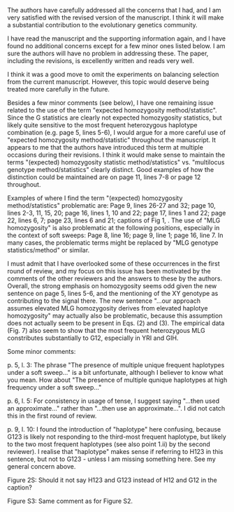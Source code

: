 The authors have carefully addressed all the concerns that I had, and I am very satisfied with the revised version of the manuscript. I think it will make a substantial contribution to the evolutionary genetics community.

I have read the manuscript and the supporting information again, and I have found no additional concerns except for a few minor ones listed below. I am sure the authors will have no problem in addressing these. The paper, including the revisions, is excellently written and reads very well.

I think it was a good move to omit the experiments on balancing selection from the current manuscript. However, this topic would deserve being treated more carefully in the future.

Besides a few minor comments (see below), I have one remaining issue related to the use of the term "expected homozygosity method/statistic". Since the G statistics are clearly not expected homozygosity statistics, but likely quite sensitive to the most frequent heterozygous haplotype combination (e.g. page 5, lines 5-6), I would argue for a more careful use of "expected homozygosity method/statistic" throughout the manuscript. It appears to me that the authors have introduced this term at multiple occasions during their revisions. I think it would make sense to maintain the terms "(expected) homozygosity statistic method/statistics" vs. "multilocus genotype method/statistics" clearly distinct. Good examples of how the distinction could be maintained are on page 11, lines 7-8 or page 12 throughout.

Examples of where I find the term "(expected) homozygosity method/statistics" problematic are:  Page 9, lines 26-27 and 32; page 10, lines 2-3, 11, 15, 20; page 16, lines 1, 10 and 22; page 17, lines 1 and 22; page 22, lines 6, 7; page 23, lines 6 and 21; captions of Fig 1, . The use of "MLG homozygosity" is also problematic at the following positions, especially in the context of soft sweeps: Page 8, line 16; page 9, line 1; page 16, line 7. In many cases, the problematic terms might be replaced by "MLG genotype statistics/method" or similar.

I must admit that I have overlooked some of these occurrences in the first round of review, and my focus on this issue has been motivated by the comments of the other reviewers and the answers to these by the authors. Overall, the strong emphasis on homozygosity seems odd given the new sentence on page 5, lines 5-6, and the mentioning of the XY genotype as contributing to the signal there. The new sentence "...our approach assumes elevated MLG homozygosity derives from elevated haplotye homozygosity" may actually also be problematic, because this assumption does not actually seem to be present in Eqs. (2) and (3). The empirical data (Fig. 7) also seem to show that the most frequent heterozygous MLG constributes substantially to G12, especially in YRI and GIH.

Some minor comments:

p. 5, l. 3: The phrase "The presence of multiple unique frequent haplotypes under a soft sweep..." is a bit unfortunate, although I believer to know what you mean. How about "The presence of multiple qunique haplotypes at high frequency under a soft sweep..."

p. 6, l. 5: For consistency in usage of tense, I suggest saying "...then used an approximate..." rather than "...then use an approximate...". I did not catch this in the first round of review.

p. 9, l. 10: I found the introduction of "haplotype" here confusing, because G123 is likely not responding to the third-most frequent haplotype, but likely to the two most frequent haplotypes (see also point 1.ii) by the second reviewer). I realise that "haplotype" makes sense if referring to H123 in this sentence, but not to G123 - unless I am missing something here. See my general concern above.

Figure 2S: Should it not say H123 and G123 instead of H12 and G12 in the caption?

Figure S3: Same comment as for Figure S2.
